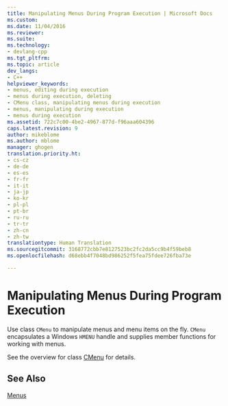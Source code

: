 ```yaml
---
title: Manipulating Menus During Program Execution | Microsoft Docs
ms.custom: 
ms.date: 11/04/2016
ms.reviewer: 
ms.suite: 
ms.technology:
- devlang-cpp
ms.tgt_pltfrm: 
ms.topic: article
dev_langs:
- C++
helpviewer_keywords:
- menus, editing during execution
- menus during execution, deleting
- CMenu class, manipulating menus during execution
- menus, manipulating during execution
- menus during execution
ms.assetid: 722c7c00-4be2-4967-877d-f96aaa604396
caps.latest.revision: 9
author: mikeblome
ms.author: mblome
manager: ghogen
translation.priority.ht:
- cs-cz
- de-de
- es-es
- fr-fr
- it-it
- ja-jp
- ko-kr
- pl-pl
- pt-br
- ru-ru
- tr-tr
- zh-cn
- zh-tw
translationtype: Human Translation
ms.sourcegitcommit: 3168772cbb7e8127523bc2fc2da5cc9b4f59beb8
ms.openlocfilehash: d68ebb4f7048bd986252f5fea75fdee726fba73e

---
```

# Manipulating Menus During Program Execution
Use class `CMenu` to manipulate menus and menu items on the fly. `CMenu` encapsulates a Windows `HMENU` handle and supplies member functions for working with menus.  
  
 See the overview for class [CMenu](../mfc/reference/cmenu-class.md) for details.  
  
## See Also  
 [Menus](../mfc/menus-mfc.md)




<!--HONumber=Jan17_HO1-->



